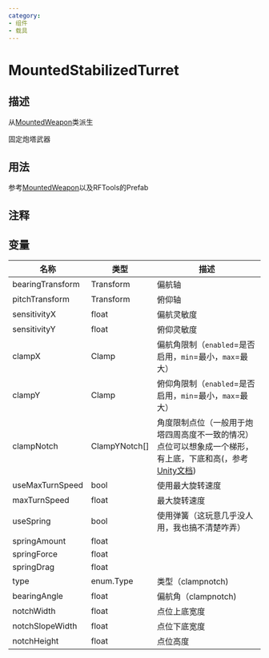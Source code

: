 ```yaml
---
category: 
- 组件
- 载具
---
```

# MountedStabilizedTurret

## 描述
从[MountedWeapon](./MountedWeapon.md)类派生

固定炮塔武器

## 用法

参考[MountedWeapon](./MountedWeapon.md)以及RFTools的Prefab

## 注释

## 变量
| 名称 | 类型 | 描述 |
| ----------- | ----------- | ----------- |
| bearingTransform | Transform | 偏航轴 |
| pitchTransform | Transform | 俯仰轴 |
| sensitivityX | float | 偏航灵敏度 |
| sensitivityY | float | 俯仰灵敏度 |
| clampX | Clamp | 偏航角限制（`enabled`=是否启用，`min`=最小，`max`=最大） |
| clampY | Clamp | 俯仰角限制（`enabled`=是否启用，`min`=最小，`max`=最大） |
| clampNotch | ClampYNotch[]  | 角度限制点位（一般用于炮塔四周高度不一致的情况）点位可以想象成一个梯形，有上底，下底和高(，参考[Unity文档](https://docs.unity.cn/cn/2020.3/ScriptReference/Mathf.Clamp.html)) |
| useMaxTurnSpeed | bool | 使用最大旋转速度 |
| maxTurnSpeed | float | 最大旋转速度 |
| useSpring | bool  | 使用弹簧（这玩意几乎没人用，我也搞不清楚咋弄） |
| springAmount | float |  |
| springForce | float  |  |
| springDrag |  float|  |
| type | enum.Type | 类型（clampnotch)  |
| bearingAngle | float | 偏航角（clampnotch) |
| notchWidth | float | 点位上底宽度 |
| notchSlopeWidth | float | 点位下底宽度 |
| notchHeight |  float | 点位高度 |
